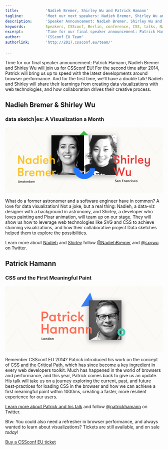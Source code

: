 ```yaml
---
title:            'Nadieh Bremer, Shirley Wu and Patrick Hamann'
tagline:          'Meet our next speakers: Nadieh Bremer, Shirley Wu and Patrick Hamann'
description:      'Speaker Announcement: Nadieh Bremer, Shirley Wu and Patrick Hamann'
keywords:         Speakers, CSSconf, Berlin, conference, CSS, talks, Nadieh Bremer, Shirley Wu, Patrick Hamann
excerpt:          'Time for our final speaker announcement: Patrick Hamann, Nadieh Bremer and Shirley Wu will join us for CSSconf EU 2017!'
author:           'CSSconf EU Team'
authorlink:       'http://2017.cssconf.eu/team/'

---
```


Time for our final speaker announcement: Patrick Hamann, Nadieh Bremer and Shirley Wu will join us for CSSconf EU!
For the second time after 2014, Patrick will bring us up to speed with the latest developments around browser performance. And for the first time, we’ll have a double talk! Nadieh and Shirley will share their learnings from creating data visualizations with web technologies, and how collaboration drives their creative process.

## Nadieh Bremer & Shirley Wu
### data sketch|es: A Visualization a Month

![Nadieh Bremer and Shirley Wu](shirley-and-nadieh-blog.png)

What do a former astronomer and a software engineer have in common? A love for data visualization! Not a joke, but a real thing: Nadieh, a data-viz designer with a background in astronomy, and Shirley, a developer who loves painting and Pixar animation, will team up on our stage. They will show us how to leverage web technologies like SVG and CSS to achieve stunning visualizations, and how their collaborative project Data sketches helped them to explore the possibilities.

Learn more about [Nadieh](http://2017.cssconf.eu/speakers/nadieh-bremer.html) and [Shirley](http://2017.cssconf.eu/speakers/shirley-wu.html) follow [@NadiehBremer](https://twitter.com/NadiehBremer) and [@sxywu](https://twitter.com/sxywu) on Twitter.


## Patrick Hamann
### CSS and the First Meaningful Paint

![Patrick Hamann](patrick-hamann-blog.png)

Remember CSSconf EU 2014? Patrick introduced his work on the concept of [CSS and the Critical Path](https://www.youtube.com/watch?v=_0Fk85to6hA), which has since become a key ingredient in every web developers toolkit. Much has happened in the world of browsers and performance, and this year, Patrick comes back to give us an update. His talk will take us on a journey exploring the current, past, and future best-practices for loading CSS in the browser and how we can achieve a first meaningful paint within 1000ms, creating a faster, more resilient experience for our users.

[Learn more about Patrick and his talk](http://2017.cssconf.eu/speakers/patrick-hamann.html) and follow [@patrickhamann](https://twitter.com/patrickhamann) on Twitter.


Btw: You could also need a refresher in browser performance, and always wanted to learn about visualizations? Tickets are still available, and on sale *today*!

<a href="https://tito.io/cssconfeu/cssconfeu-2017" class="btn--special">
  <span class="btn__span" data-hover="Buy CSSconf EU Ticket">Buy a CSSconf EU ticket</span>
</a>
